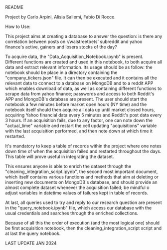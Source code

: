 README

Project by Carlo Arpini, Alisia Sallemi, Fabio Di Rocco.

How to Use:

This project aims at creating a database to answer the question: is there any correlation between posts on r/walstreetbets' subreddit and yahoo finance's active, gainers and losers stocks of the day?

To acquire data, the "Data_Acquisition_Notebook.ipynb" is present. Different functions are created and used in this notebook, to both acquire all data and extract relevant information. Its usage should be as follow: the notebook should be place in a directory containing the "company_tickers.json" file. 
It can then be executed and it contains all the relevant data to connect to a database on MongoDB and to a reddit APP which enables download of data, as well as containing different functions to scrape data from yahoo finance; passwords and access to both Reddit's APP and MongoDB's database are present. 
The user should start the notebook a few minutes before market open hours (NY time) and the notebook itself should then acquire all data up until market closed hours, acquiring Yahoo financial data every 5 minutes and Reddit's post data every 3 hours.
If an acquisition fails, due to any factor, one can note down the "actual_time" variable and restart the cell updating "acquisitions" variable with the last acquisition performed, and then note down at which time it restarted.

It's mandatory to keep a table of records within the project where one notes down time of when the acquisition failed and restarted throughout the days. This table will prove useful in integrating the dataset. 

This ensures anyone is able to enrich the dataset through the "cleaning_integration_script.ipynb", the second most important document, which itself contains various functions and methods that aim at deleting or inserting new documents on MongoDB's database, and should provide an almost complete dataset whenever the acquisition failed; be mindful o adjust variables in datetime values of failures kept in table of records.


At last, all queries used to try and reply to our research question are present in the "query_notebook.ipynb" file, which access our database with the usual credentials and searches through the enriched collections. 

Because of all this the order of execution (and the most logical one) should be first acquisition notebook, then the cleaning_integration_script script and at last the query notebook. 

LAST UPDATE JAN 2024
